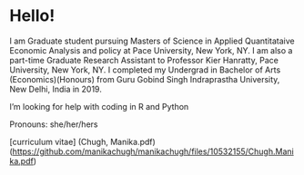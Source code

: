 # Hello!

I am Graduate student pursuing Masters of Science in Applied Quantitataive Economic Analysis and policy at Pace University, New York, NY. I am also a part-time Graduate Research Assistant to Professor Kier Hanratty, Pace University, New York, NY. I completed my Undergrad in Bachelor of Arts (Economics)(Honours) from Guru Gobind Singh Indraprastha University, New Delhi, India in 2019.

I’m looking for help with coding in R and Python 

Pronouns: she/her/hers

[curriculum vitae] (Chugh, Manika.pdf)
(https://github.com/manikachugh/manikachugh/files/10532155/Chugh.Manika.pdf)



<!--
**manikachugh/manikachugh** is a ✨ _special_ ✨ repository because its `README.md` (this file) appears on yo
[curriculum Vitae] (Chugh, Manika.pdf)
ur GitHub profile.


